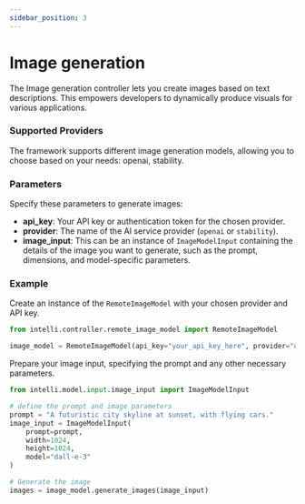 ```yaml
---
sidebar_position: 3
---
```

# Image generation

The Image generation controller lets you create images based on text descriptions. This empowers developers to dynamically produce visuals for various applications.

### Supported Providers

The framework supports different image generation models, allowing you to choose based on your needs: openai, stability.

### Parameters

Specify these parameters to generate images:

- **api_key**: Your API key or authentication token for the chosen provider.
- **provider**: The name of the AI service provider (`openai` or `stability`).
- **image_input**: This can be an instance of `ImageModelInput` containing the details of the image you want to generate, such as the prompt, dimensions, and model-specific parameters.

### Example

Create an instance of the `RemoteImageModel` with your chosen provider and API key.

```python
from intelli.controller.remote_image_model import RemoteImageModel

image_model = RemoteImageModel(api_key="your_api_key_here", provider="openai")
```

Prepare your image input, specifying the prompt and any other necessary parameters.

```python
from intelli.model.input.image_input import ImageModelInput

# define the prompt and image parameters
prompt = "A futuristic city skyline at sunset, with flying cars."
image_input = ImageModelInput(
    prompt=prompt,
    width=1024,
    height=1024,
    model="dall-e-3"
)

# Generate the image
images = image_model.generate_images(image_input)
```
